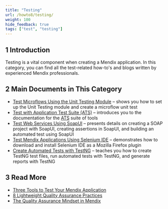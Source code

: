 ```yaml
---
title: "Testing"
url: /howto8/testing/
weight: 100
hide_feedback: true
tags: ["test", "testing"]
---
```


## 1 Introduction

Testing is a vital component when creating a Mendix application. In this category, you can find all the test-related how-to's and blogs written by experienced Mendix professionals.

## 2 Main Documents in This Category

* [Test Microflows Using the Unit Testing Module](/howto8/testing/testing-microflows-using-the-unittesting-module/) – shows you how to set up the Unit Testing module and create a microflow unit test
* [Test with Application Test Suite (ATS)](/howto8/testing/testing-with-application-test-suite/) – introduces you to the documentation for the [ATS](/addons/ats-addon/) suite of tools
* [Test Web Services Using SoapUI](/howto8/testing/testing-web-services-using-soapui/) – presents details on creating a SOAP project with SoapUI, creating assertions in SoapUI, and building an automated test using SoapUI
* [Test Mendix Applications Using Selenium IDE](/howto8/testing/testing-mendix-applications-using-selenium-ide/) – demonstrates how to download and install Selenium IDE as a Mozilla Firefox plugin
* [Create Automated Tests with TestNG](/howto8/testing/create-automated-tests-with-testng/) – teaches you how to create TestNG test files, run automated tests with TestNG, and generate reports with TestNG

## 3 Read More

* [Three Tools to Test Your Mendix Application](https://www.mendix.com/blog/three-tools-to-test-your-mendix-application/)
* [8 Lightweight Quality Assurance Practices](https://www.mendix.com/blog/8-lightweight-quality-assurance-practices/)
* [The Quality Assurance Mindset in Mendix](http://ww2.mendix.com/expert-webinar-quality-assurance.html)
